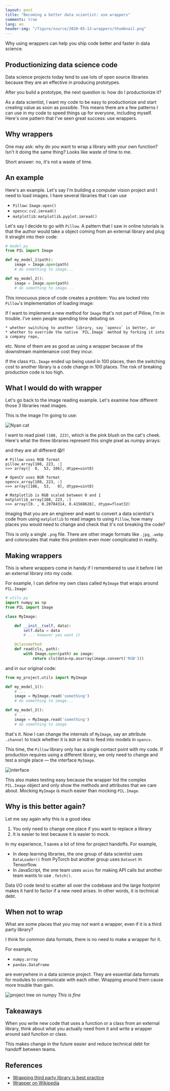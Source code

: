```yaml
---
layout: post
title: "Becoming a better data scientist: use wrappers"
comments: true
lang: en
header-img: "/figure/source/2020-05-13-wrappers/thumbnail.png"
---
```


Why using wrappers can help you ship code better and faster in data science.

## Productionizing data science code

Data science projects today tend to use lots of open source libraries because they are an effective in producing prototypes.

After you build a prototype, the next question is: how do I productionize it?

As a data scientist, I want my code to be easy to productionize and start creating value as soon as possible. This means there are a few patterns I can use in my code to speed things up for everyone, including myself. Here's one pattern that I've seen great success: use wrappers.

## Why wrappers

One may ask: why do you want to wrap a library with your own function? Isn't it doing the same thing? Looks like waste of time to me.

Short answer: no, it's not a waste of time.

## An example 

Here's an example. Let's say I'm building a computer vision project and I need to load images. I have several libraries that I can use

* `Pillow`: `Image.open()`
* `opencv`: `cv2.imread()` 
* `matplotlib`: `matplotlib.pyplot.imread()`

Let's say I decide to go with `Pillow`. A pattern that I saw in online tutorials is that the author would take a object coming from an external library and plug it straight into their code:

```py
# model.py
from PIL import Image 

def my_model_1(path):
    image = Image.open(path)
    # do something to image...

def my_model_2():
    image = Image.open(path)
    # do something to image...
```

This innocuous piece of code creates a problem: You are locked into `Pillow`'s implementation of loading image:

If I want to implement a new method for `Image` that's not part of Pillow, I'm in trouble. I've seen people spending time debating on

    * whether switching to another library, say `opencv` is better, or
    * whether to override the native `PIL.Image` method by forking it into a company repo,

etc. None of them are as good as using a wrapper because of the downstream maintenance cost they incur.

If the class `PIL.Image` ended up being used in 100 places, then the switching cost to another library is a code change in 100 places. The risk of breaking production code is too high.

## What I would do with wrapper

Let's go back to the image reading example. Let's examine how different those 3 libraries read images.

This is the image I'm going to use:

![Nyan cat](/figure/source/2020-05-13-wrappers/nyancat.png)

I want to read pixel `(108, 223)`, which is the pink blush on the cat's cheek. Here's what the three libraries represent this single pixel as numpy arrays:

and they are all different 😱!!

```
# Pillow uses RGB format
pillow_array[108, 223, :]
>>> array([  0,  53, 106], dtype=uint8)

# OpenCV uses BGR format
opencv_array[108, 223, :]
>>> array([106,  53,   0], dtype=uint8)

# Matplotlib is RGB scaled between 0 and 1
matplotlib_array[108, 223, :]
>>> array([0. , 0.20784314, 0.41568628], dtype=float32)
```

Imaging that you are an engineer and want to convert a data scientist's code from using `matplotlib` to read images to using `Pillow`, how many places you would need to change and check that it's not breaking the code?

This is only a single `.png` file. There are other image formats like `.jpg`, `.webp` and colorscales that make this problem even moer complicated in reality.

## Making wrappers 

This is where wrappers come in handy if I remembered to use it before I let an external library into my code.

For example, I can define my own class called `MyImage` that wraps around `PIL.Image`:

```py
# utils.py 
import numpy as np
from PIL import Image

class MyImage:

    def __init__(self, data):
        self.data = data
        # ... however you want it

    @classmethod
    def read(cls, path):
        with Image.open(path) as image:
            return cls(data=np.asarray(image.convert('RGB')))
```

and in our original code:

```py
from my_project.utils import MyImage

def my_model_1():
    # ...
    image = MyImage.read('something')
    # do something to image...

def my_model_2():
    # ...
    image = MyImage.read('something')
    # do something to image 
```

that's it. Now I can change the internals of `MyImage`, say an attribute `.channel` to track whether it is `BGR` or `RGB` to feed into models in `opencv`. 

This time, the `Pillow` library only has a single contact point with my code. If production requires using a different library, we only need to change and test a single place — the interface `MyImage`.

![interface](/figure/source/2020-05-13-wrappers/interface.png)

This also makes testing easy because the wrapper hid the complex `PIL.Image` object and only show the methods and attributes that we care about. Mocking `MyImage` is much easier than mocking `PIL.Image`.


## Why is this better again?

Let me say again why this is a good idea:

1. You only need to change one place if you want to replace a library
2. It is easier to test because it is easier to mock.

In my experience, 1 saves a lot of time for project handoffs. For example, 

* In deep learning libraries, the one group of data scientist uses `DataLoader()` from PyTorch but another group uses `Dataset` in Tensorflow.
* In JavaScript, the one team uses `axios` for making API calls but another team wants to use `.fetch()`.

Data I/O code tend to scatter all over the codebase and the large footprint makes it hard to factor if a new need arises. In other words, it is technical debt.

## When not to wrap

What are some places that you may _not_ want a wrapper, even if it is a third party library?

I think for common data formats, there is no need to make a wrapper for it.

For example,

* `numpy.array`
* `pandas.DataFrame`

are everywhere in a data science project. They are essential data formats for modules to communicate with each other. Wrapping around them cause more trouble than gain.

![project tree on numpy](/figure/source/2020-05-13-wrappers/project-tree.png)
*This is fine*

## Takeaways

When you write new code that uses a function or a class from an external library, think about what you actually need from it and write a wrapper around said function or class.

This makes change in the future easier and reduce technical debt for handoff between teams.

## References

* [Wrapping third party library is best practice](https://softwareengineering.stackexchange.com/q/298145)
* [Wrapper on Wikipedia](https://en.wikipedia.org/wiki/Wrapper_function#Programming_convenience)
